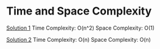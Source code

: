 # Time and Space Complexity

<ins>Solution 1</ins>
Time Complexity: O(n^2)
Space Complexity: O(1)

<ins>Solution 2</ins>
Time Complexity: O(n)
Space Complexity: O(n)

